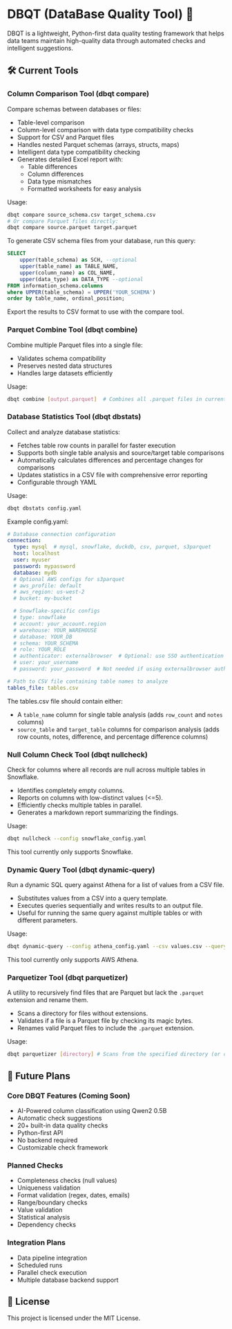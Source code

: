 # DBQT (DataBase Quality Tool) 🎯

DBQT is a lightweight, Python-first data quality testing framework that helps data teams maintain high-quality data through automated checks and intelligent suggestions. 

## 🛠️ Current Tools

### Column Comparison Tool (dbqt compare)
Compare schemas between databases or files:
- Table-level comparison
- Column-level comparison with data type compatibility checks
- Support for CSV and Parquet files
- Handles nested Parquet schemas (arrays, structs, maps)
- Intelligent data type compatibility checking
- Generates detailed Excel report with:
  - Table differences
  - Column differences
  - Data type mismatches
  - Formatted worksheets for easy analysis

Usage:
```bash
dbqt compare source_schema.csv target_schema.csv
# Or compare Parquet files directly:
dbqt compare source.parquet target.parquet
```

To generate CSV schema files from your database, run this query:
```sql
SELECT
    upper(table_schema) as SCH, --optional
    upper(table_name) as TABLE_NAME,
    upper(column_name) as COL_NAME,
    upper(data_type) as DATA_TYPE --optional
FROM information_schema.columns
where UPPER(table_schema) = UPPER('YOUR_SCHEMA')
order by table_name, ordinal_position;
```

Export the results to CSV format to use with the compare tool.

### Parquet Combine Tool (dbqt combine)
Combine multiple Parquet files into a single file:
- Validates schema compatibility
- Preserves nested data structures
- Handles large datasets efficiently

Usage:
```bash
dbqt combine [output.parquet]  # Combines all .parquet files in current directory
```

### Database Statistics Tool (dbqt dbstats)
Collect and analyze database statistics:
- Fetches table row counts in parallel for faster execution
- Supports both single table analysis and source/target table comparisons
- Automatically calculates differences and percentage changes for comparisons
- Updates statistics in a CSV file with comprehensive error reporting
- Configurable through YAML

Usage:
```bash
dbqt dbstats config.yaml
```

Example config.yaml:
```yaml
# Database connection configuration
connection:
  type: mysql  # mysql, snowflake, duckdb, csv, parquet, s3parquet
  host: localhost
  user: myuser
  password: mypassword
  database: mydb
  # Optional AWS configs for s3parquet
  # aws_profile: default
  # aws_region: us-west-2
  # bucket: my-bucket

  # Snowflake-specific configs
  # type: snowflake
  # account: your_account.region
  # warehouse: YOUR_WAREHOUSE
  # database: YOUR_DB
  # schema: YOUR_SCHEMA
  # role: YOUR_ROLE
  # authenticator: externalbrowser  # Optional: use SSO authentication
  # user: your_username
  # password: your_password  # Not needed if using externalbrowser auth

# Path to CSV file containing table names to analyze
tables_file: tables.csv
```

The tables.csv file should contain either:
- A `table_name` column for single table analysis (adds `row_count` and `notes` columns)
- `source_table` and `target_table` columns for comparison analysis (adds row counts, notes, difference, and percentage difference columns)

### Null Column Check Tool (dbqt nullcheck)
Check for columns where all records are null across multiple tables in Snowflake.
- Identifies completely empty columns.
- Reports on columns with low-distinct values (<=5).
- Efficiently checks multiple tables in parallel.
- Generates a markdown report summarizing the findings.

Usage:
```bash
dbqt nullcheck --config snowflake_config.yaml
```
This tool currently only supports Snowflake.

### Dynamic Query Tool (dbqt dynamic-query)
Run a dynamic SQL query against Athena for a list of values from a CSV file.
- Substitutes values from a CSV into a query template.
- Executes queries sequentially and writes results to an output file.
- Useful for running the same query against multiple tables or with different parameters.

Usage:
```bash
dbqt dynamic-query --config athena_config.yaml --csv values.csv --query "SELECT COUNT(1) FROM {var_from_csv}"
```
This tool currently only supports AWS Athena.

### Parquetizer Tool (dbqt parquetizer)
A utility to recursively find files that are Parquet but lack the `.parquet` extension and rename them.
- Scans a directory for files without extensions.
- Validates if a file is a Parquet file by checking its magic bytes.
- Renames valid Parquet files to include the `.parquet` extension.

Usage:
```bash
dbqt parquetizer [directory] # Scans from the specified directory (or current if not provided)
```

## 🚀 Future Plans

### Core DBQT Features (Coming Soon)
- AI-Powered column classification using Qwen2 0.5B
- Automatic check suggestions
- 20+ built-in data quality checks
- Python-first API
- No backend required
- Customizable check framework

### Planned Checks
- Completeness checks (null values)
- Uniqueness validation
- Format validation (regex, dates, emails)
- Range/boundary checks
- Value validation
- Statistical analysis
- Dependency checks

### Integration Plans
- Data pipeline integration
- Scheduled runs
- Parallel check execution
- Multiple database backend support

## 📄 License

This project is licensed under the MIT License.
